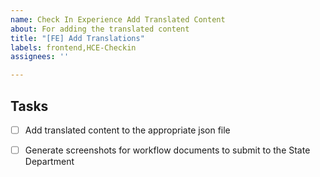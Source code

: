 ```yaml
---
name: Check In Experience Add Translated Content
about: For adding the translated content
title: "[FE] Add Translations"
labels: frontend,HCE-Checkin
assignees: ''

---
```


## Tasks
- [ ] Add translated content to the appropriate json file
- [ ] Generate screenshots for workflow documents to submit to the State Department

